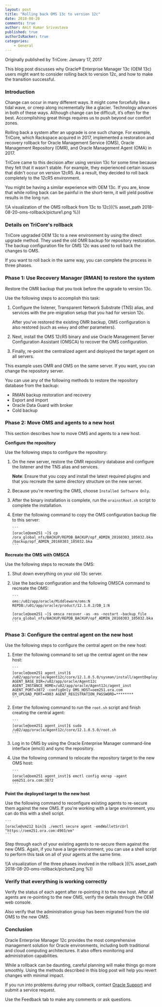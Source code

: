 ```yaml
---
layout: post
title: "Rolling back OMS 13c to version 12c"
date: 2018-08-20
comments: true
author: Amit Kumar Srivastava
published: true
authorIsRacker: true
categories:
    - General
---
```


Originally published by TriCore: January 17, 2017

This blog post discusses why Oracle&reg; Enterprise Manager 13c (OEM 13c) users
might want to consider rolling back to version 12c, and how to make the
transition successful.

<!--more-->

### Introduction

Change can occur in many different ways. It might come forcefully like a tidal
wave, or creep along incrementally like a glacier. Technology advances in both
of these ways. Although change can be difficult, it’s often for the best.
Accomplishing great things requires us to push beyond our comfort zones.

Rolling back a system after an upgrade is one such change. For example,
TriCore, which Rackspace acquired in 2017, implemented a restoration and
recovery rollback for Oracle Management Service (OMS), Oracle Management
Repository (OMR), and Oracle Management Agent (OMA) in 2017.

TriCore came to this decision after using version 13c for some time
because they felt that it wasn't stable. For example, they experienced
certain issues that didn't occur on version 12cR5. As a result, they
decided to roll back completely to the 12cR5 environment.

You might be having a similar experience with OEM 13c. If you are, know that
while rolling back can be painful in the short-term, it will yield positive
results in the long run.

![A visualization of the OMS rollback from 13c
to 12c]({% asset_path 2018-08-20-oms-rollback/picture1.png %})

### Details on TriCore's rollback

TriCore upgraded OEM 13c to a new environment by using the direct upgrade
method. They used the old OMR backup for repository restoration. The backup
configuration file for OMS 12c was used to roll back the changes to OMS.

If you want to roll back in the same way, you can complete the process in three
phases.

### Phase 1: Use Recovery Manager (RMAN) to restore the system

Restore the OMR backup that you took before the upgrade to version 13c.

Use the following steps to accomplish this task:

1. Configure the listener, Transparent Network Substrate (TNS) alias, and
   services with the pre-migration setup that you had for version 12c.

    After you've restored the existing OMR backup, OMS configuration is also
    restored (such as `emkey` and other parameters).

2. Next, install the OMS 12cR5 binary and use Oracle Management Server
   Configuration Assistant (OMSCA) to recover the OMS configuration.

3. Finally, re-point the centralized agent and deployed the target agent on all
   servers.

This example uses OMR and OMS on the same server. If you want, you can change
the repository server.

You can use any of the following methods to restore the repository database
from the backup:

- RMAN backup restoration and recovery
- Export and import
- Oracle Data Guard with broker
- Cold backup

### Phase 2: Move OMS and agents to a new host

This section describes how to move OMS and agents to a new host.

**Configure the repository**

Use the following steps to configure the repository:

1. On the new server, restore the OMR repository database and configure the
   listener and the TNS alias and services.

    **Note**: Ensure that you copy and install the latest required plugins and
    that you recreate the same directory structure on the new server.

2. Because you're reverting the OMS, choose ``Installed Software Only``.

3. After the binary installation is complete, run the `orainstRoot.sh` script
   to complete the installation.

4. Enter the following command to copy the OMS configuration backup file to
   this server:

       ```
       [oracle@oem251 ~]$ cp /ora_global_nfs/BACKUP/REPDB_BACKUP/opf_ADMIN_20160303_105032.bka /backup/opf_ADMIN_20160303_105032.bka
       ```

**Recreate the OMS with OMSCA**

Use the following steps to recreate the OMS:

1. Shut down everything on your old 13c server.

2. Use the backup configuration and the following OMSCA command to
   recreate the OMS:

       ```
       oms:/u02/app/oracle/Middleware/oms:N
       REPDB:/u01/app/oracle/product/12.1.0.2/DB_1:N

       [oracle@oem251 ~]$ omsca recover -as -ms -nostart -backup_file /ora_global_nfs/BACKUP/REPDB_BACKUP/opf_ADMIN_20160303_105032.bka
       ```

### Phase 3: Configure the central agent on the new host

Use the following steps to configure the central agent on the new host:

1. Enter the following command to set up the central agent on the new
   host:

       ```
       [oracle@oem251 agent_inst]$ /u02/app/oracle/Agent12c/core/12.1.0.5.0/sysman/install/agentDeploy.sh
       AGENT_BASE_DIR=/u02/app/oracle/Agent12c AGENT_INSTANCE_HOME=/u02/app/oracle/Agent12c/agent_inst AGENT_PORT=3872 -configOnly OMS_HOST=oem251.ora.com EM_UPLOAD_PORT=4903 AGENT_REGISTRATION_PASSWORD=********
       ```

2. Enter the following command to run the `root.sh` script and finish creating
   the central agent:

       ```
       [oracle@oem251 agent_inst]$ sudo /u02/app/oracle/Agent12c/core/12.1.0.5.0/root.sh
       ```
3. Log in to OMS by using the Oracle Enterprise Manager command-line interface
   (emcli) and sync the repository.

4. Use the following command to relocate the repository target to the new OMS
   host:

       ```
       [oracle@oem251 agent_inst]$ emctl config emrep -agent oem251.ora.com:3872
       ```

**Point the deployed target to the new host**

Use the following command to reconfigure existing agents to re-secure them
against the new OMS. If you're working with a large environment, you can do
this with a shell script.

    ```
    [oracle@vm212 bin]$ ./emctl secure agent -emdWalletSrcUrl "https://oem251.ora.com:4903/em"
    ```

Step through each of your existing agents to re-secure them against the new
OMS. Again, if you have a large environment, you can use a shell script to
perform this task on all of your agents at the same time.

![A visualization of the three phases involved in the
rollback ]({% asset_path 2018-08-20-oms-rollback/picture2.png %})

### Verify that everything is working correctly

Verify the status of each agent after re-pointing it to the new host. After all
agents are re-pointing to the new OMS, verify the details through the OEM web
console.

Also verify that the administration group has been migrated from the old OMS
to the new OMS.

### Conclusion

Oracle Enterprise Manager 12c provides the most comprehensive management
solution for Oracle environments, including both traditional and cloud
computing architectures. It also offers monitoring and administration
capabilities.

While a rollback can be daunting, careful planning will make things go more
smoothly. Using the methods described in this blog post will help you revert
changes with minimal impact.

If you run into problems during your rollback, contact [Oracle
Support](https://support.oracle.com/) and submit a service request.

Use the Feedback tab to make any comments or ask questions.
